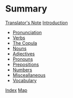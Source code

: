 # Summary

[Translator's Note]()
[Introduction]()

- [Pronunciation](./pronunciation.md)
- [Verbs](./verbs.md)
- [The Copula](./the_copula.md)
- [Nouns](./nouns.md)
- [Adjectives](./adjectives.md)
- [Pronouns](./pronouns.md)
- [Prepositions]()
- [Numbers]()
- [Misceallaneous]()
- [Vocabulary]()

[Index]()
[Map]()

